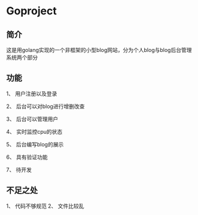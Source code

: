 # Goproject
## 简介 
这是用golang实现的一个非框架的小型blog网站，分为个人blog与blog后台管理系统两个部分

## 功能
1、 用户注册以及登录

2、 后台可以对blog进行增删改查

3、 后台可以管理用户

4、 实时监控cpu的状态

5、 后台编写blog的展示

6、 具有验证功能

7、 待开发

## 不足之处
1、 代码不够规范
2、 文件比较乱
